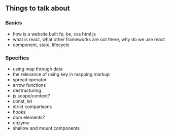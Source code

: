 ## Things to talk about

### Basics

- how is a website built fe, be, css html js
- what is react, what other frameworks are out there, why do we use react
- component, state, lifecycle

### Specifics

- using map through data
- the relevance of using key in mapping markup
- spread operator
- arrow functions
- destructuring
- js scope/context?
- const, let
- strict comparisons
- hooks
- dom elements?
- enzyme
- shallow and mount components
